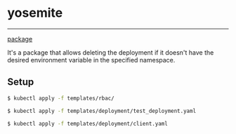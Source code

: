 # yosemite
----------

[package](https://pkg.go.dev/github.com/aniruddha2000/yosemite)

It's a package that allows deleting the deployment if it doesn't have the desired environment variable in the specified namespace.

## Setup

```bash
$ kubectl apply -f templates/rbac/

$ kubectl apply -f templates/deployment/test_deployment.yaml

$ kubectl apply -f templates/deployment/client.yaml
```
